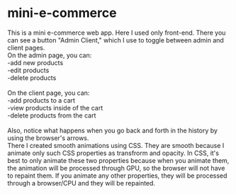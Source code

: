 # mini-e-commerce
This is a mini e-commerce web app. Here I used only front-end.
There you can see a button "Admin Client," which I use to toggle between admin and client pages. 
<br/>
On the admin page, you can:<br/>
	-add new products<br/>
	-edit products<br/>
	-delete products<br/>
<br/>
On the client page, you can:<br/>
	-add products to a cart<br/>
	-view products inside of the cart<br/>
	-delete products from the cart<br/>
 <br/>
 Also, notice what happens when you go back and forth in the history by using the browser's arrows.
 <br/>
 	There I created smooth animations using CSS. They are smooth because I animate only such CSS properties as transfrorm and opacity. 
 In CSS, it's best to only animate these two properties because when you animate them, the animation will be processed through GPU, so the browser will not have to repaint them.
 If you animate any other properties, they will be processed through a browser/CPU and they will be repainted.
